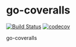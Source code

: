 # go-coveralls


[![Build Status](https://travis-ci.org/andmorefine/go-coveralls.svg?branch=master)](https://travis-ci.org/andmorefine/go-coveralls)
[![codecov](https://codecov.io/gh/andmorefine/go-coveralls/branch/master/graph/badge.svg)](https://codecov.io/gh/andmorefine/go-coveralls)

go-coveralls
